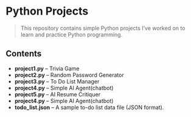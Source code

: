 # Python Projects

> This repository contains simple Python projects I’ve worked on to learn and practice Python programming. 

## Contents

- **project1.py** – Trivia Game
- **project2.py** – Random Password Generator
- **project3.py** – To Do List Manager
- **project4.py** – Simple AI Agent(chatbot)
- **project5.py** – AI Resume Critiquer
- **project4.py** – Simple AI Agent(chatbot)
- **todo_list.json** – A sample to-do list data file (JSON format).


